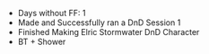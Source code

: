 - Days without FF: 1
- Made and Successfully ran a DnD Session 1
- Finished Making Elric Stormwater DnD Character
- BT + Shower